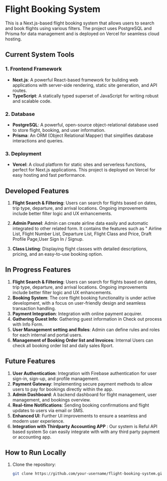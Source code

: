 # Flight Booking System

This is a Next.js-based flight booking system that allows users to search and book flights using various filters. The project uses PostgreSQL and Prisma for data management and is deployed on Vercel for seamless cloud hosting.

## Current System Tools

### 1. Frontend Framework
- **Next.js**: A powerful React-based framework for building web applications with server-side rendering, static site generation, and API routes.
- **TypeScript**: A statically typed superset of JavaScript for writing robust and scalable code.

### 2. Database
- **PostgreSQL**: A powerful, open-source object-relational database used to store flight, booking, and user information.
- **Prisma**: An ORM (Object Relational Mapper) that simplifies database interactions and queries.

### 3. Deployment
- **Vercel**: A cloud platform for static sites and serverless functions, perfect for Next.js applications. This project is deployed on Vercel for easy hosting and fast performance.

## Developed Features
1. **Flight Search & Filtering**: Users can search for flights based on dates, trip type, departure, and arrival locations. Ongoing improvements include better filter logic and UX enhancements.
3. **Admin Pannel**: Admin can create airline data easily and automatic integrated to other related form. It contains the features such as " Airline List, Flight Number List, Departure List, Flight Class and Price, Draft Profile Page,User Sign In / Signup.

2. **Class Listing**: Displaying flight classes with detailed descriptions, pricing, and an easy-to-use booking option.


## In Progress Features

1. **Flight Search & Filtering**: Users can search for flights based on dates, trip type, departure, and arrival locations. Ongoing improvements include better filter logic and UX enhancements.
2. **Booking System**: The core flight booking functionality is under active development, with a focus on user-friendly design and seamless transaction handling.
3. **Payment Integration**: Integration with online payment acquirer.
4. **Gathering Guest Info**: Gathering guest information in Check out process with Info Form.
5. **User Management setting and Roles**: Admin can define rules and roles for each internal and portal users.
6. **Management of Booking Order list and Invoices**: Internal Users can check all booking order list and daily sales Rport.

## Future Features

1. **User Authentication**: Integration with Firebase authentication for user sign-in, sign-up, and profile management.
2. **Payment Gateway**: Implementing secure payment methods to allow users to pay for bookings directly within the app.
3. **Admin Dashboard**: A backend dashboard for flight management, user management, and bookings overview.
4. **Real-time Notifications**: Sending booking confirmations and flight updates to users via email or SMS.
5. **Enhanced UI**: Further UI improvements to ensure a seamless and modern user experience.
6. **Integration with Thirdparty Accounting APP** : Our system is Reful API based system So can easily integrate with with any third party payment or accounting app.

## How to Run Locally

1. Clone the repository:
   ```bash
   git clone https://github.com/your-username/flight-booking-system.git
